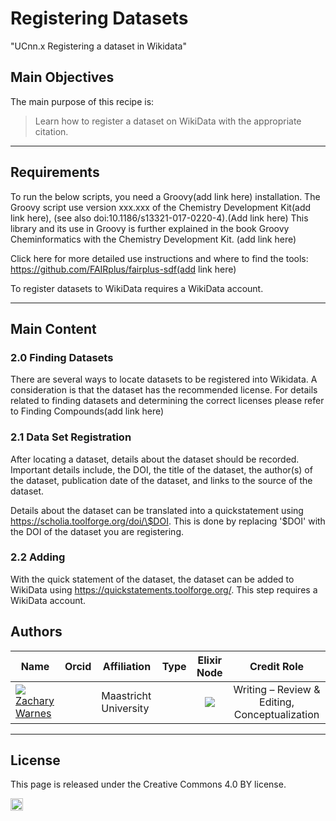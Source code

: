 # Registering Datasets
"UCnn.x Registering a dataset in Wikidata"


## Main Objectives

The main purpose of this recipe is:

> Learn how to register a dataset on WikiData with the appropriate citation.

___


## Requirements

To run the below scripts, you need a Groovy(add link here) installation. The Groovy script use version xxx.xxx of the Chemistry Development Kit(add link here), (see also doi:10.1186/s13321-017-0220-4).(Add link here) This library and its use in Groovy is further explained in the book Groovy Cheminformatics with the Chemistry Development Kit. (add link here)

Click here for more detailed use instructions and where to find the tools:
https://github.com/FAIRplus/fairplus-sdf(add link here)

To register datasets to WikiData requires a WikiData account.

---


## Main Content


### 2.0 Finding Datasets

There are several ways to locate datasets to be registered into Wikidata. A consideration is that the dataset has the recommended license. For details related to finding datasets and determining the correct licenses please refer to Finding Compounds(add link here)

### 2.1 Data Set Registration

After locating a dataset, details about the dataset should be recorded. Important details include, the DOI, the title of the dataset, the author(s) of the dataset, publication date of the dataset, and links to the source of the dataset.

Details about the dataset can be translated into a quickstatement using https://scholia.toolforge.org/doi/\$DOI. This is done by replacing '\$DOI' with the DOI of the dataset you are registering.


### 2.2 Adding 

With the quick statement of the dataset, the dataset can be added to WikiData using https://quickstatements.toolforge.org/. This step requires a WikiData account. 


## Authors


| Name                                                                                                                                                                                                                                       | Orcid                                                                                                                        | Affiliation                           | Type                                                                              |                                                              Elixir Node                                                              | Credit Role
|--------------------------------------------------------------------------------------------------------------------------------------------------------------------------------------------------------------------------------------------|------------------------------------------------------------------------------------------------------------------------------|---------------------------------------|-----------------------------------------------------------------------------------|:-------------------------------------------------------------------------------------------------------------------------------------:|:----------------:|
| <div class="firstCol"><a target="_blank" href='https://github.com/'><img class='avatar-style' src='https://avatars.githubusercontent.com/no_github'></img><div class="d-block">Zachary Warnes</div></a>  </div>         | <a target="_blank" href='https://orcid.org/0000-0000-0000-0000'><i class='fab fa-orcid fa-2x text--orange'></i></a> | Maastricht University     | <i class="fas fa-graduation-cap fa-1x text--orange" alt="Academic"></i> | <img class='elixir-style' src='/the-fair-cookbook/_static/images/logo/Elixir/ELIXIR-UK.svg' ></img> | Writing – Review & Editing, Conceptualization

---

## License

This page is released under the Creative Commons 4.0 BY license.

<a href="https://creativecommons.org/licenses/by/4.0/"><img src="https://mirrors.creativecommons.org/presskit/buttons/80x15/png/by.png" height="20"/></a>